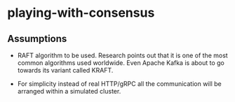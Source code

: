 # playing-with-consensus

## Assumptions

* RAFT algorithm to be used. Research points out that it is one of the most common algorithms used worldwide.
  Even Apache Kafka is about to go towards its variant called KRAFT.

* For simplicity instead of real HTTP/gRPC all the communication will be arranged within a simulated cluster.